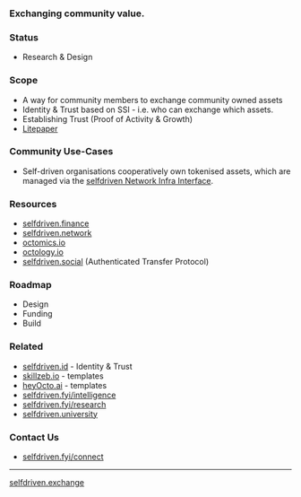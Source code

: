 ### Exchanging community value.

### Status
- Research & Design

### Scope
- A way for community members to exchange community owned assets
- Identity & Trust based on SSI - i.e. who can exchange which assets.
- Establishing Trust (Proof of Activity & Growth)
- [Litepaper](/litepaper/)

### Community Use-Cases
- Self-driven organisations cooperatively own tokenised assets, which are managed via the [selfdriven Network Infra Interface](https://selfdriven.network/infra-interface/).

### Resources
- [selfdriven.finance](https://selfdriven.finance)
- [selfdriven.network](https://selfdriven.network)
- [octomics.io](https://octomics.io)
- [octology.io](https://octology.io)
- [selfdriven.social](https://selfdriven.social) (Authenticated Transfer Protocol)

### Roadmap
- Design
- Funding
- Build

### Related
- [selfdriven.id](https://selfdriven.id) - Identity & Trust
- [skillzeb.io](https://skillzeb.io) - templates
- [heyOcto.ai](https://heyocto.ai) - templates
- [selfdriven.fyi/intelligence](https://selfdriven.fyi/intelligence)
- [selfdriven.fyi/research](https://selfdriven.fyi/research)
- [selfdriven.university](https://selfdriven.university)

### Contact Us
- [selfdriven.fyi/connect](https://selfdriven.fyi/connect)

---
[selfdriven.exchange](https://selfdriven.exchange)
